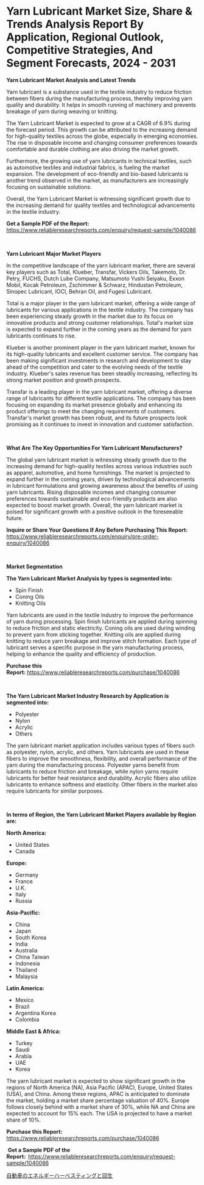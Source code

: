 <p><h1>Yarn Lubricant Market Size, Share & Trends Analysis Report By Application, Regional Outlook, Competitive Strategies, And Segment Forecasts, 2024 - 2031</h1></p><p><strong>Yarn Lubricant Market Analysis and Latest Trends</strong></p>
<p><p>Yarn lubricant is a substance used in the textile industry to reduce friction between fibers during the manufacturing process, thereby improving yarn quality and durability. It helps in smooth running of machinery and prevents breakage of yarn during weaving or knitting.</p><p>The Yarn Lubricant Market is expected to grow at a CAGR of 6.9% during the forecast period. This growth can be attributed to the increasing demand for high-quality textiles across the globe, especially in emerging economies. The rise in disposable income and changing consumer preferences towards comfortable and durable clothing are also driving the market growth.</p><p>Furthermore, the growing use of yarn lubricants in technical textiles, such as automotive textiles and industrial fabrics, is fueling the market expansion. The development of eco-friendly and bio-based lubricants is another trend observed in the market, as manufacturers are increasingly focusing on sustainable solutions.</p><p>Overall, the Yarn Lubricant Market is witnessing significant growth due to the increasing demand for quality textiles and technological advancements in the textile industry.</p></p>
<p><strong>Get a Sample PDF of the Report:&nbsp;</strong> <a href="https://www.reliableresearchreports.com/enquiry/request-sample/1040086">https://www.reliableresearchreports.com/enquiry/request-sample/1040086</a></p>
<p>&nbsp;</p>
<p><strong>Yarn Lubricant Major Market Players</strong></p>
<p><p>In the competitive landscape of the yarn lubricant market, there are several key players such as Total, Klueber, Transfar, Vickers Oils, Takemoto, Dr. Petry, FUCHS, Dutch Lube Company, Matsumoto Yushi Seiyaku, Exxon Mobil, Kocak Petroleum, Zschimmer & Schwarz, Hindustan Petroleum, Sinopec Lubricant, IOCl, Behran Oil, and Fugesi Lubricant.</p><p>Total is a major player in the yarn lubricant market, offering a wide range of lubricants for various applications in the textile industry. The company has been experiencing steady growth in the market due to its focus on innovative products and strong customer relationships. Total's market size is expected to expand further in the coming years as the demand for yarn lubricants continues to rise.</p><p>Klueber is another prominent player in the yarn lubricant market, known for its high-quality lubricants and excellent customer service. The company has been making significant investments in research and development to stay ahead of the competition and cater to the evolving needs of the textile industry. Klueber's sales revenue has been steadily increasing, reflecting its strong market position and growth prospects.</p><p>Transfar is a leading player in the yarn lubricant market, offering a diverse range of lubricants for different textile applications. The company has been focusing on expanding its market presence globally and enhancing its product offerings to meet the changing requirements of customers. Transfar's market growth has been robust, and its future prospects look promising as it continues to invest in innovation and customer satisfaction.</p></p>
<p>&nbsp;</p>
<p><strong>What Are The Key Opportunities For Yarn Lubricant Manufacturers?</strong></p>
<p><p>The global yarn lubricant market is witnessing steady growth due to the increasing demand for high-quality textiles across various industries such as apparel, automotive, and home furnishings. The market is projected to expand further in the coming years, driven by technological advancements in lubricant formulations and growing awareness about the benefits of using yarn lubricants. Rising disposable incomes and changing consumer preferences towards sustainable and eco-friendly products are also expected to boost market growth. Overall, the yarn lubricant market is poised for significant growth with a positive outlook in the foreseeable future.</p></p>
<p><strong>Inquire or Share Your Questions If Any Before Purchasing This Report:</strong> <a href="https://www.reliableresearchreports.com/enquiry/pre-order-enquiry/1040086">https://www.reliableresearchreports.com/enquiry/pre-order-enquiry/1040086</a></p>
<p>&nbsp;</p>
<p><strong>Market Segmentation</strong></p>
<p><strong>The Yarn Lubricant Market Analysis by types is segmented into:</strong></p>
<p><ul><li>Spin Finish</li><li>Coning Oils</li><li>Knitting Oils</li></ul></p>
<p><p>Yarn lubricants are used in the textile industry to improve the performance of yarn during processing. Spin finish lubricants are applied during spinning to reduce friction and static electricity. Coning oils are used during winding to prevent yarn from sticking together. Knitting oils are applied during knitting to reduce yarn breakage and improve stitch formation. Each type of lubricant serves a specific purpose in the yarn manufacturing process, helping to enhance the quality and efficiency of production.</p></p>
<p><strong>Purchase this Report:&nbsp;</strong><a href="https://www.reliableresearchreports.com/purchase/1040086">https://www.reliableresearchreports.com/purchase/1040086</a></p>
<p>&nbsp;</p>
<p><strong>The Yarn Lubricant Market Industry Research by Application is segmented into:</strong></p>
<p><ul><li>Polyester</li><li>Nylon</li><li>Acrylic</li><li>Others</li></ul></p>
<p><p>The yarn lubricant market application includes various types of fibers such as polyester, nylon, acrylic, and others. Yarn lubricants are used in these fibers to improve the smoothness, flexibility, and overall performance of the yarn during the manufacturing process. Polyester yarns benefit from lubricants to reduce friction and breakage, while nylon yarns require lubricants for better heat resistance and durability. Acrylic fibers also utilize lubricants to enhance softness and elasticity. Other fibers in the market also require lubricants for similar purposes.</p></p>
<p>&nbsp;</p>
<p><strong>In terms of Region, the Yarn Lubricant Market Players available by Region are:</strong></p>
<p>
    <p> <strong> North America: </strong>
        <ul>
            <li>United States</li>
            <li>Canada</li>
        </ul>
        </p> 
    <p> <strong> Europe: </strong>
        <ul>
            <li>Germany</li>
            <li>France</li>
            <li>U.K.</li>
            <li>Italy</li>
            <li>Russia</li>
        </ul>
        </p> 
    <p> <strong> Asia-Pacific: </strong>
        <ul>
            <li>China</li>
            <li>Japan</li>
            <li>South Korea</li>
            <li>India</li>
            <li>Australia</li>
            <li>China Taiwan</li>
            <li>Indonesia</li>
            <li>Thailand</li>
            <li>Malaysia</li>
        </ul>
        </p> 
    <p> <strong> Latin America: </strong>
        <ul>
            <li>Mexico</li>
            <li>Brazil</li>
            <li>Argentina Korea</li>
            <li>Colombia</li>
        </ul>
        </p> 
    <p> <strong> Middle East & Africa: </strong>
        <ul>
            <li>Turkey</li>
            <li>Saudi</li>
            <li>Arabia</li>
            <li>UAE</li>
            <li>Korea</li>
        </ul>
    </p>
    </p>
<p><p>The yarn lubricant market is expected to show significant growth in the regions of North America (NA), Asia Pacific (APAC), Europe, United States (USA), and China. Among these regions, APAC is anticipated to dominate the market, holding a market share percentage valuation of 40%. Europe follows closely behind with a market share of 30%, while NA and China are expected to account for 15% each. The USA is projected to have a market share of 10%.</p></p>
<p><strong>Purchase this Report: </strong><a href="https://www.reliableresearchreports.com/purchase/1040086">https://www.reliableresearchreports.com/purchase/1040086</a></p>
<p>&nbsp;<strong>Get a Sample PDF of the Report:&nbsp;&nbsp;</strong><a href="https://www.reliableresearchreports.com/enquiry/request-sample/1040086">https://www.reliableresearchreports.com/enquiry/request-sample/1040086</a></p>
<p><strong></strong></p>
<p><p><a href="https://medium.com/@frankfurter35566/%E8%87%AA%E5%8B%95%E8%BB%8A%E3%82%A8%E3%83%8D%E3%83%AB%E3%82%AE%E3%83%BC%E3%83%8F%E3%83%BC%E3%83%99%E3%82%B9%E3%83%86%E3%82%A3%E3%83%B3%E3%82%B0%E3%81%8A%E3%82%88%E3%81%B3%E5%86%8D%E7%94%9F%E5%B8%82%E5%A0%B4%E3%81%AE%E3%83%AC%E3%83%9D%E3%83%BC%E3%83%88%E3%81%AF-%E3%81%93%E3%81%AE%E5%B8%82%E5%A0%B4%E3%81%AE%E6%9C%80%E6%96%B0%E3%81%AE%E3%83%88%E3%83%AC%E3%83%B3%E3%83%89%E3%81%A8%E6%88%90%E9%95%B7%E6%A9%9F%E4%BC%9A%E3%82%92%E6%98%8E%E3%82%89%E3%81%8B%E3%81%AB%E3%81%97%E3%81%A6%E3%81%84%E3%81%BE%E3%81%99-1e01178f1e33">自動車のエネルギーハーベスティングと回生</a></p></p>